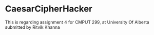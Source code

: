 # CaesarCipherHacker

This is regarding assignment 4 for CMPUT 299, at University Of Alberta submitted by Ritvik Khanna
